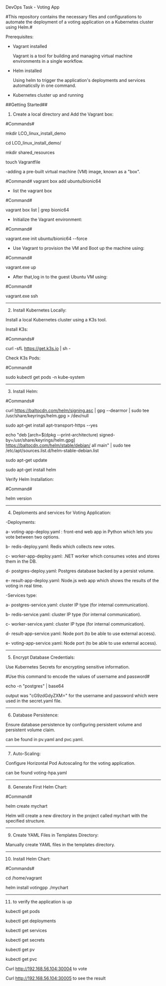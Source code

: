 DevOps Task - Voting App

#This repository contains the necessary files and configurations to automate the deployment of a voting application on a Kubernetes cluster using Helm.#

Prerequisites:

- Vagrant installed

  Vagrant is a tool for building and managing virtual machine environments in a single workflow.

- Helm installed

  Using helm to trigger the application's deployments and services automaticslly in one command. 

- Kubernetes cluster up and running
  
##Getting Started##

1. Create a local directory and Add the Vagrant box:

#Commands#

mkdir LCO_linux_install_demo

cd LCO_linux_install_demo/

mkdir shared_resources

touch Vagrantfile

-adding a pre-built virtual machine (VM) image, known as a "box".

#Command#
vagrant box add ubuntu/bionic64 

- list the vagrant box

#Command#

vagrant box list | grep bionic64

- Initialize the Vagrant environment: 

#Command#

vagrant.exe init ubuntu/bionic64 --force

- Use Vagrant to provision the VM and Boot up the machine using:

#Command#

vagrant.exe up

- After that,log in to the guest Ubuntu VM using:

#Command#

vagrant.exe ssh

------------------------------------------------------------

2. Install Kubernetes Locally:

Install a local Kubernetes cluster using a K3s tool.

Install K3s:

#Commands#

curl -sfL https://get.k3s.io | sh -

Check K3s Pods:

#Command#

sudo kubectl get pods -n kube-system

---------------------------------------------------
3. Install Helm:

#Commands#

curl https://baltocdn.com/helm/signing.asc | gpg --dearmor | sudo tee /usr/share/keyrings/helm.gpg > /dev/null

sudo apt-get install apt-transport-https --yes

echo "deb [arch=$(dpkg --print-architecture) signed-by=/usr/share/keyrings/helm.gpg] https://baltocdn.com/helm/stable/debian/ all main" | sudo tee /etc/apt/sources.list.d/helm-stable-debian.list

sudo apt-get update

sudo apt-get install helm

Verify Helm Installation:

#Command#

helm version

----------------------------

4. Deploments and services for Voting Application:
 
 -Deployments:

a- voting-app-deploy.yaml : front-end web app in Python which lets you vote between two options.

b- redis-deploy.yaml: Redis which collects new votes.

c- worker-app-deploy.yaml: .NET worker which consumes votes and stores them in the DB.

d- postgres-deploy.yaml: Postgres database backed by a persist volume.

e- result-app-deploy.yaml: Node.js web app which shows the results of the voting in real time.

  -Services type:

a- postgres-service.yaml: cluster IP type (for internal communication).

b- redis-service.yaml: cluster IP type (for internal communication).

c- worker-service.yaml: cluster IP type (for internal communication).

d- result-app-service.yaml: Node port (to be able to use external access).

e- voting-app-service.yaml: Node port (to be able to use external access).

--------------------------------
5. Encrypt Database Credentials:

Use Kubernetes Secrets for encrypting sensitive information.

#Use this command to encode the values of username and password#

echo -n "postgres" |  base64

output was "cG9zdGdyZXM=" for the username and password which were used in the secret.yaml file.

-------------------------------
6. Database Persistence:

Ensure database persistence by configuring persistent volume and persistent volume claim.

can be found in pv.yaml and pvc.yaml.

--------------------------------
7. Auto-Scaling:

Configure Horizontal Pod Autoscaling for the voting application.

can be found voting-hpa.yaml

----------------------------------

8. Generate First Helm Chart:

#Command#

helm create mychart

Helm will create a new directory in the project called mychart with the specified structure.

-----------------------------------

9. Create YAML Files in Templates Directory:

Manually create YAML files in the templates directory.

----------------------------------------

10. Install Helm Chart:

#Commands#

cd /home/vagrant

helm install votingpp ./mychart

---------------------------------------------
11. to verify the application is up 

kubectl get pods 

kubectl get deployments

kubectl get services

kubectl get secrets

kubectl get pv

kubectl get pvc

Curl http://192.168.56.104:30004 to vote

Curl http://192.168.56.104:30005 to see the result
